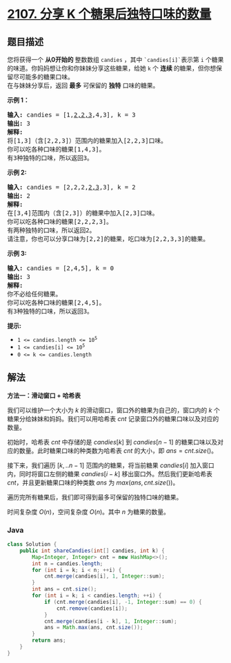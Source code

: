 # [2107. 分享 K 个糖果后独特口味的数量](https://leetcode.cn/problems/number-of-unique-flavors-after-sharing-k-candies)

## 题目描述

<p>您将获得一个 <strong>从0开始的</strong> 整数数组 <code>candies</code> ，其中 <code>`candies[i]`</code>表示第 <code>i</code> 个糖果的味道。你妈妈想让你和你妹妹分享这些糖果，给她 <code>k</code> 个 <strong>连续 </strong>的糖果，但你想保留尽可能多的糖果口味。<br />
在与妹妹分享后，返回 <strong>最多</strong> 可保留的 <strong>独特</strong> 口味的糖果。</p>

<p><strong>示例 1：</strong></p>

<pre>
<strong>输入:</strong> candies = [1,<u>2,2,3</u>,4,3], k = 3
<strong>输出:</strong> 3
<strong>解释:</strong>
将[1,3]（含[2,2,3]）范围内的糖果加入[2,2,3]口味。
你可以吃各种口味的糖果[1,4,3]。
有3种独特的口味，所以返回3。
</pre>

<p><strong>示例 2:</strong></p>

<pre>
<strong>输入:</strong> candies = [2,2,2,<u>2,3</u>,3], k = 2
<strong>输出:</strong> 2
<strong>解释:</strong>
在[3,4]范围内（含[2,3]）的糖果中加入[2,3]口味。
你可以吃各种口味的糖果[2,2,2,3]。
有两种独特的口味，所以返回2。
请注意，你也可以分享口味为[2,2]的糖果，吃口味为[2,2,3,3]的糖果。
</pre>

<p><strong>示例 3:</strong></p>

<pre>
<strong>输入:</strong> candies = [2,4,5], k = 0
<strong>输出:</strong> 3
<strong>解释:</strong>
你不必给任何糖果。
你可以吃各种口味的糖果[2,4,5]。
有3种独特的口味，所以返回3。
</pre>

<p><strong>提示:</strong></p>

<ul>
	<li><code>1 &lt;= candies.length &lt;= 10<sup>5</sup></code></li>
	<li><code>1 &lt;= candies[i] &lt;= 10<sup>5</sup></code></li>
	<li><code>0 &lt;= k &lt;= candies.length</code></li>
</ul>

## 解法

**方法一：滑动窗口 + 哈希表**

我们可以维护一个大小为 $k$ 的滑动窗口，窗口外的糖果为自己的，窗口内的 $k$ 个糖果分给妹妹和妈妈。我们可以用哈希表 $cnt$ 记录窗口外的糖果口味以及对应的数量。

初始时，哈希表 $cnt$ 中存储的是 $candies[k]$ 到 $candies[n-1]$ 的糖果口味以及对应的数量。此时糖果口味的种类数为哈希表 $cnt$ 的大小，即 $ans = cnt.size()$。

接下来，我们遍历 $[k,..n-1]$ 范围内的糖果，将当前糖果 $candies[i]$ 加入窗口内，同时将窗口左侧的糖果 $candies[i-k]$ 移出窗口外。然后我们更新哈希表 $cnt$，并且更新糖果口味的种类数 $ans$ 为 $max(ans, cnt.size())$。

遍历完所有糖果后，我们即可得到最多可保留的独特口味的糖果。

时间复杂度 $O(n)$，空间复杂度 $O(n)$。其中 $n$ 为糖果的数量。

### **Java**

```java
class Solution {
    public int shareCandies(int[] candies, int k) {
        Map<Integer, Integer> cnt = new HashMap<>();
        int n = candies.length;
        for (int i = k; i < n; ++i) {
            cnt.merge(candies[i], 1, Integer::sum);
        }
        int ans = cnt.size();
        for (int i = k; i < candies.length; ++i) {
            if (cnt.merge(candies[i], -1, Integer::sum) == 0) {
                cnt.remove(candies[i]);
            }
            cnt.merge(candies[i - k], 1, Integer::sum);
            ans = Math.max(ans, cnt.size());
        }
        return ans;
    }
}
```
